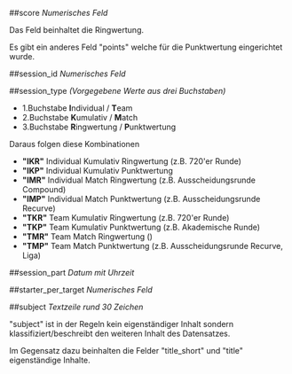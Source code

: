 ##score
*Numerisches Feld*

Das Feld beinhaltet die Ringwertung. 

Es gibt ein anderes Feld "points" welche für die Punktwertung eingerichtet wurde.

##session_id
*Numerisches Feld*

##session_type
*(Vorgegebene Werte aus drei Buchstaben)*
* 1.Buchstabe **I**ndividual / **T**eam
* 2.Buchstabe **K**umulativ / **M**atch
* 3.Buchstabe **R**ingwertung / **P**unktwertung

Daraus folgen diese Kombinationen
* **"IKR"** Individual Kumulativ Ringwertung (z.B. 720'er Runde)
* **"IKP"** Individual Kumulativ Punktwertung
* **"IMR"** Individual Match Ringwertung (z.B. Ausscheidungsrunde Compound)
* **"IMP"** Individual Match Punktwertung (z.B. Ausscheidungsrunde Recurve)
* **"TKR"** Team Kumulativ Ringwertung (z.B. 720'er Runde)
* **"TKP"** Team Kumulativ Punktwertung (z.B. Akademische Runde)
* **"TMR"** Team Match Ringwertung ()
* **"TMP"** Team Match Punktwertung (z.B. Ausscheidungsrunde Recurve, Liga)

##session_part
*Datum mit Uhrzeit*

##starter_per_target
*Numerisches Feld*

##subject
*Textzeile rund 30 Zeichen*

"subject" ist in der Regeln kein eigenständiger Inhalt sondern klassifiziert/beschreibt den weiteren Inhalt des Datensatzes.

Im Gegensatz dazu beinhalten die Felder "title_short" und "title" eigenständige Inhalte.

